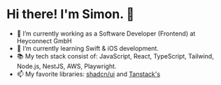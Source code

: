 # Hi there! I'm Simon. 👋 



- 🔭 I’m currently working as a Software Developer (Frontend) at Heyconnect GmbH
- 🌱 I’m currently learning Swift & iOS development.
- 📚 My tech stack consist of: JavaScript, React, TypeScript, Tailwind, Node.js, NestJS, AWS, Playwright.
- 📫 My favorite libraries: [shadcn/ui](https://ui.shadcn.com) and [Tanstack's](https://tanstack.com)

